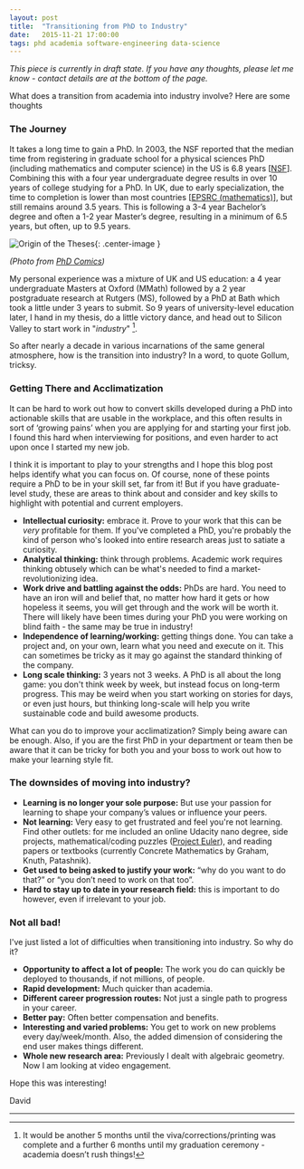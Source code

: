 ```yaml
---
layout: post
title:  "Transitioning from PhD to Industry"
date:   2015-11-21 17:00:00
tags: phd academia software-engineering data-science
---
```


*This piece is currently in draft state. If you have any thoughts, please let me know - contact details are at the bottom of the page.*

What does a transition from academia into industry involve? Here are some thoughts 

### The Journey

It takes a long time to gain a PhD. In 2003, the NSF reported that the median time from registering in graduate school for a physical sciences PhD (including mathematics and computer science) in the US is 6.8 years [[NSF](http://www.nsf.gov/statistics/infbrief/nsf06312/nsf06312.pdf)]. Combining this with a four year undergraduate degree results in over 10 years of college studying for a PhD. In UK, due to early specialization, the time to completion is lower than most countries [[EPSRC (mathematics)](https://www.epsrc.ac.uk/newsevents/pubs/epsrc-mathematical-sciences-programme-action-plan-international-review-of-mathematics/)], but still remains around 3.5 years. This is following a 3-4 year Bachelor’s degree and often a 1-2 year Master’s degree, resulting in a minimum of 6.5 years, but often, up to 9.5 years.

![Origin of the Theses	](http://www.phdcomics.com/comics/archive/phd022509s.gif){: .center-image }

*(Photo from [PhD Comics](http://phdcomics.com))*

My personal experience was a mixture of UK and US education: a 4 year undergraduate Masters at Oxford (MMath) followed by a 2 year postgraduate research at Rutgers (MS), followed by a PhD at Bath which took a little under 3 years to submit. So 9 years of university-level education later, I hand in my thesis, do a little victory dance, and head out to Silicon Valley to start work in "*industry*" [^1].

So after nearly a decade in various incarnations of the same general atmosphere, how is the transition into industry? In a word, to quote Gollum, tricksy.

### Getting There and Acclimatization

It can be hard to work out how to convert skills developed during a PhD into actionable skills that are usable in the workplace, and this often results in sort of ‘growing pains’ when you are applying for and starting your first job. I found this hard when interviewing for positions, and even harder to act upon once I started my new job. 

I think it is important to play to your strengths and I hope this blog post helps identify what you can focus on. Of course, none of these points require a PhD to be in your skill set, far from it! But if you have graduate-level study, these are areas to think about and consider and key skills to highlight with potential and current employers.

* **Intellectual curiosity:** embrace it. Prove to your work that this can be *very* profitable for them. If you've completed a PhD, you're probably the kind of person who's looked into entire research areas just to satiate a curiosity.
* **Analytical thinking:** think through problems. Academic work requires thinking obtusely which can be what's needed to find a market-revolutionizing idea.
* **Work drive and battling against the odds:** PhDs are hard. You need to have an iron will and belief that, no matter how hard it gets or how hopeless it seems, you will get through and the work will be worth it. There will likely have been times during your PhD you were working on blind faith - the same may be true in industry!
* **Independence of learning/working:** getting things done. You can take a project and, on your own, learn what you need and execute on it. This can sometimes be tricky as it may go against the standard thinking of the company. 
* **Long scale thinking:** 3 years not 3 weeks. A PhD is all about the long game: you don't think week by week, but instead focus on long-term progress. This may be weird when you start working on stories for days, or even just hours, but thinking long-scale will help you write sustainable code and build awesome products.

What can you do to improve your acclimatization? Simply being aware can be enough. Also, if you are the first PhD in your department or team then be aware that it can be tricky for both you and your boss to work out how to make your learning style fit.

### The downsides of moving into industry?

* **Learning is no longer your sole purpose:** But use your passion for learning to shape your company’s values or influence your peers. 
* **Not learning:** Very easy to get frustrated and feel you're not learning. Find other outlets: for me included an online Udacity nano degree, side projects, mathematical/coding puzzles ([Project Euler](http://www.projecteuler.net)), and reading papers or textbooks (currently Concrete Mathematics by Graham, Knuth, Patashnik). 
* **Get used to being asked to justify your work:** “why do you want to do that?” or “you don’t need to work on that too”. 
* **Hard to stay up to date in your research field:** this is important to do however, even if irrelevant to your job.


### Not all bad!

I've just listed a lot of difficulties when transitioning into industry. So why do it? 

* **Opportunity to affect a lot of people:** The work you do can quickly be deployed to thousands, if not millions, of people.
* **Rapid development:** Much quicker than academia.
* **Different career progression routes:** Not just a single path to progress in your career.
* **Better pay:** Often better compensation and benefits.
* **Interesting and varied problems:** You get to work on new problems every day/week/month. Also, the added dimension of considering the end user makes things different.
* **Whole new research area:** Previously I dealt with algebraic geometry. Now I am looking at video engagement. 


Hope this was interesting! 

David

<hr/>

[^1]: It would be another 5 months until the viva/corrections/printing was complete and a further 6 months until my graduation ceremony - academia doesn’t rush things!